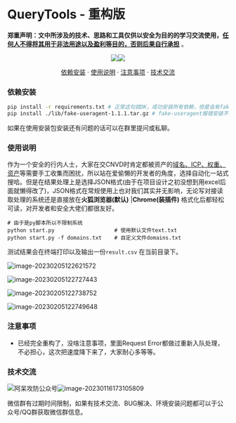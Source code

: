 

# QueryTools - 重构版

**郑重声明：文中所涉及的技术、思路和工具仅供以安全为目的的学习交流使用，<u>任何人不得将其用于非法用途以及盈利等目的，否则后果自行承担</u>** 。

<p align="center"><a href="https://opensource.org/licenses/MIT"><img src="https://img.shields.io/badge/license-MIT-_red.svg"></a><a href="https://github.com/z-bool/QueryTools"><img  src="https://goreportcard.com/badge/github.com/projectdiscovery/httpx"></a></p>

<p align="center"><a href="#install">依赖安装</a> · <a href="#tall">使用说明</a> · <a href="#notice">注意事项</a> · <a href="#communicate">技术交流</a></p>

<div id="install"></div>

### 依赖安装

```bash
pip install -r requirements.txt # 正常这句就OK，成功安装所有依赖，但是会有fake-useragent报错的
pip install ./lib/fake-useragent-1.1.1.tar.gz # fake-useragent报错安装不上的用安装包安装
```

如果在使用安装包安装还有问题的话可以在群里提问或私聊。

<div id= "tall"></div>

### 使用说明

作为一个安全的行内人士，大家在交CNVD时肯定都被资产的<u>域名、ICP、权重、资产</u>等需要手工收集而困扰，所以站在爱偷懒的开发者的角度，选择自动化一站式搜哈。但是在结果处理上是选择JSON格式(由于在项目设计之初没想到用excel后面就懒得改了)，JSON格式在常规使用上也对我们其实并无影响，无论写对接读取处理的系统还是直接放在**火狐浏览器(默认)** |**Chrome(装插件)** 格式化后都轻松可读，对开发者和安全大佬们都很友好。

```text
# 由于是py脚本所以不限制系统
python start.py                   # 使用默认文件text.txt
python start.py -f domains.txt    # 自定义文件domains.txt
```

测试结果会在终端打印以及输出一份`result.csv` 在当前目录下。

![image-20230205122621572](https://cdn.jsdelivr.net/gh/z-bool/images@master/img/image-20230205122621572.png)

![image-20230205122727443](https://cdn.jsdelivr.net/gh/z-bool/images@master/img/image-20230205122727443.png)

![image-20230205122738752](https://cdn.jsdelivr.net/gh/z-bool/images@master/img/image-20230205122738752.png)

![image-20230205122749648](https://cdn.jsdelivr.net/gh/z-bool/images@master/img/image-20230205122749648.png)

<div id="notice"></div>

### 注意事项

- 已经完全重构了，没啥注意事项，里面Request Error都做过重新入队处理，不必担心，这次把速度降下来了，大家耐心多等等。

<div id="communicate"></div>

### 技术交流

<img src="https://cdn.jsdelivr.net/gh/z-bool/images@master/img/qrcode_for_gh_c90beef1e2e7_258.jpg" alt="阿呆攻防公众号" style="zoom:100%;" />![image-20230116173105809](https://cdn.jsdelivr.net/gh/z-bool/images@master/img/image-20230116173105809.png)



微信群有过期时间限制，如果有技术交流、BUG解决、环境安装问题都可以于公众号/QQ群获取微信群信息。
